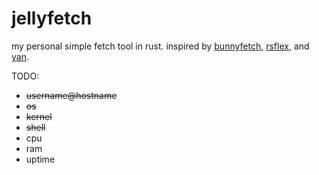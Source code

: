# jellyfetch
my personal simple fetch tool in rust. inspired by [bunnyfetch](https://github.com/Luvella/Bunnyfetch), [rsflex](https://github.com/curlpipe/rsflex), and [yan](https://github.com/yannjor/yan).

TODO:
 - ~~username@hostname~~
 - ~~os~~
 - ~~kernel~~
 - ~~shell~~
 - cpu
 - ram
 - uptime

